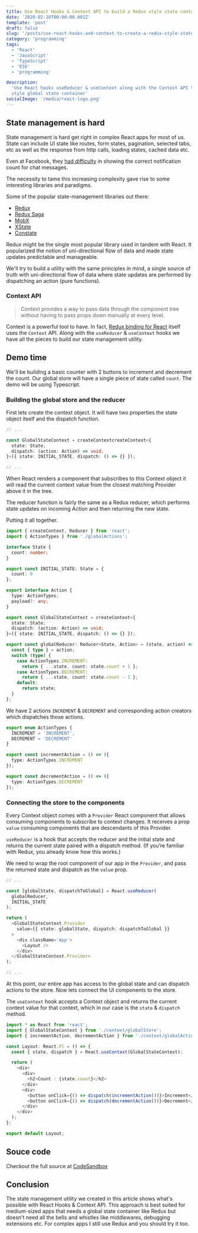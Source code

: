 ```yaml
---
title: Use React Hooks & Context API to build a Redux style state container
date: '2020-02-10T00:00:00.001Z'
template: 'post'
draft: false
slug: '/posts/use-react-hooks-and-context-to-create-a-redux-style-state-container'
category: 'programming'
tags:
  - 'React'
  - 'JavaScript'
  - 'TypeScript'
  - 'ES6'
  - 'programming'

description:
  'Use React hooks useReducer & useContext along with the Context API to build a Redux
  style global state container'
socialImage: '/media/react-logo.png'
---
```


## State management is hard

State management is hard get right in complex React apps for most of us. State can include UI state
like routes, form states, pagination, selected tabs, etc as well as the response from http calls,
loading states, cached data etc.

Even at Facebook, they [had difficulty](https://youtu.be/nYkdrAPrdcw?t=877) in showing the correct
notification count for chat messages.

The necessity to tame this increasing complexity gave rise to some interesting libraries and
paradigms.

Some of the popular state-management libraries out there:

- [Redux](https://github.com/reduxjs/redux)
- [Redux Saga](https://github.com/redux-saga/redux-saga)
- [MobX](https://github.com/mobxjs/mobx)
- [XState](https://github.com/davidkpiano/xstate)
- [Constate](https://github.com/diegohaz/constate)

Redux might be the single most popular library used in tandem with React. It popularized the notion
of uni-directional flow of data and made state updates predictable and manageable.

We'll try to build a utility with the same principles in mind, a single source of truth with
uni-directional flow of data where state updates are performed by dispatching an action (pure
functions).

### Context API

> Context provides a way to pass data through the component tree without having to pass props down
> manually at every level.

Context is a powerful tool to have. In fact,
[Redux binding for React](https://github.com/reduxjs/react-redux/blob/9fc599317927b7e0d8fdaf1304b8efb2008c3cf7/src/components/Context.js#L3)
itself uses the `Context` API. Along with the `useReducer` & `useContext` hooks we have all the
pieces to build our state management utility.

## Demo time

We'll be building a basic counter with 2 buttons to increment and decrement the count. Our global
store will have a single piece of state called `count`. The demo will be using Typescript.

### Building the global store and the reducer

First lets create the context object. It will have two properties the state object itself and the
dispatch function.

```typescript
// ...

const GlobalStateContext = createContextcreateContext<{
  state: State;
  dispatch: (action: Action) => void;
}>({ state: INITIAL_STATE, dispatch: () => {} });

// ...
```

When React renders a component that subscribes to this Context object it will read the current
context value from the closest matching Provider above it in the tree.

The reducer function is fairly the same as a Redux reducer, which performs state updates on incoming
Action and then returning the new state.

Putting it all together.

```typescript
import { createContext, Reducer } from 'react';
import { ActionTypes } from './globalActions';

interface State {
  count: number;
}

export const INITIAL_STATE: State = {
  count: 0
};

export interface Action {
  type: ActionTypes;
  payload?: any;
}

export const GlobalStateContext = createContext<{
  state: State;
  dispatch: (action: Action) => void;
}>({ state: INITIAL_STATE, dispatch: () => {} });

export const globalReducer: Reducer<State, Action> = (state, action) => {
  const { type } = action;
  switch (type) {
    case ActionTypes.INCREMENT:
      return { ...state, count: state.count + 1 };
    case ActionTypes.DECREMENT:
      return { ...state, count: state.count - 1 };
    default:
      return state;
  }
};
```

We have 2 actions `INCREMENT` & `DECREMENT` and corresponding action creators which dispatches those
actions.

```typescript
export enum ActionTypes {
  INCREMENT = 'INCREMENT',
  DECREMENT = 'DECREMENT'
}

export const incrementAction = () => ({
  type: ActionTypes.INCREMENT
});

export const decrementAction = () => ({
  type: ActionTypes.DECREMENT
});
```

### Connecting the store to the components

Every Context object comes with a `Provider` React component that allows consuming components to
subscribe to context changes. It receives a prop `value` consuming components that are descendants
of this Provider.

`useReducer` is a hook that accepts the reducer and the initial state and returns the current
state paired with a dispatch method. (If you’re familiar with Redux, you already know how this
works.)

We need to wrap the root component of our app in the `Provider`, and pass the returned state and
dispatch as the `value` prop.

```typescript
// ...

const [globalState, dispatchToGlobal] = React.useReducer(
  globalReducer,
  INITIAL_STATE
);

return (
  <GlobalStateContext.Provider
    value={{ state: globalState, dispatch: dispatchToGlobal }}
  >
    <div className='App'>
      <Layout />
    </div>
  </GlobalStateContext.Provider>
);

// ...
```

At this point, our entire app has access to the global state and can dispatch actions to the
store. Now lets connect the UI components to the store.

The `useContext` hook accepts a Context object and returns the current context value for that
context, which in our case is the `state` & `dispatch` method.

```typescript
import * as React from 'react';
import { GlobalStateContext } from './context/globalStore';
import { incrementAction, decrementAction } from './context/globalActions';

const Layout: React.FC = () => {
  const { state, dispatch } = React.useContext(GlobalStateContext);

  return (
    <div>
      <div>
        <h2>Count : {state.count}</h2>
      </div>
      <div>
        <button onClick={() => dispatch(incrementAction())}>Increment</button>
        <button onClick={() => dispatch(decrementAction())}>Decrement</button>
      </div>
    </div>
  );
};

export default Layout;
```

## Souce code

Checkout the full source at [CodeSandbox](https://codesandbox.io/s/react-hooks-redux-state-v5x4j)

## Conclusion

The state management utility we created in this article shows what's possible with React Hooks &
Context API. This approach is best suited for medium-sized apps that needs a global state container
like Redux but doesn't need all the bells and whistles like middlewares, debugging extensions etc.
For complex apps I still use Redux and you should try it too.
